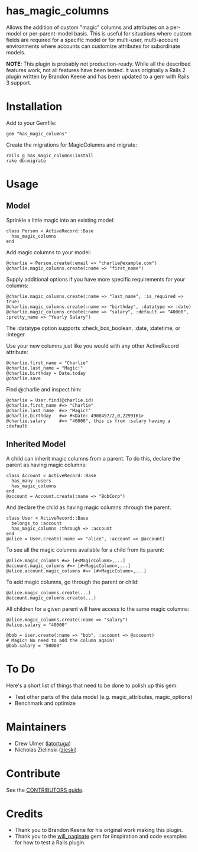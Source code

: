 has_magic_columns
===============

Allows the addition of custom "magic" columns and attributes on a per-model
or per-parent-model basis. This is useful for situations where custom fields are
required for a specific model or for multi-user, multi-account environments where
accounts can customize attributes for subordinate models.

**NOTE**: This plugin is probably not production-ready. While all the described
features work, not all features have been tested. It was originally a Rails 2
plugin written by Brandon Keene and has been updated to a gem with Rails 3
support.

Installation
============

Add to your Gemfile:

    gem "has_magic_columns"

Create the migrations for MagicColumns and migrate:

    rails g has_magic_columns:install
    rake db:migrate

Usage
=====

## Model

Sprinkle a little magic into an existing model:

    class Person < ActiveRecord::Base
      has_magic_columns
    end

Add magic columns to your model:

    @charlie = Person.create(:email => "charlie@example.com")
    @charlie.magic_columns.create(:name => "first_name")

Supply additional options if you have more specific requirements for your columns:

    @charlie.magic_columns.create(:name => "last_name", :is_required => true)
    @charlie.magic_columns.create(:name => "birthday", :datatype => :date)
    @charlie.magic_columns.create(:name => "salary", :default => "40000", :pretty_name => "Yearly Salary")

The :datatype option supports :check_box_boolean, :date, :datetime, or :integer.

Use your new columns just like you would with any other ActiveRecord attribute:

    @charlie.first_name = "Charlie"
    @charlie.last_name = "Magic!"
    @charlie.birthday = Date.today
    @charlie.save

Find @charlie and inspect him:

    @charlie = User.find(@charlie.id)
    @charlie.first_name	#=> "Charlie"
    @charlie.last_name	#=> "Magic!"
    @charlie.birthday	#=> #<Date: 4908497/2,0,2299161>
    @charlie.salary     #=> "40000", this is from :salary having a :default

## Inherited Model

A child can inherit magic columns from a parent. To do this, declare the parent
as having magic columns:

    class Account < ActiveRecord::Base
      has_many :users
      has_magic_columns
    end
    @account = Account.create(:name => "BobCorp")

And declare the child as having magic columns :through the parent.

    class User < ActiveRecord::Base
      belongs_to :account
      has_magic_columns :through => :account
    end
    @alice = User.create(:name => "alice", :account => @account)

To see all the magic columns available for a child from its parent:

    @alice.magic_columns #=> [#<MagicColumn>,...]
    @account.magic_columns #=> [#<MagicColumn>,...]
    @alice.account.magic_columns #=> [#<MagicColumn>,...]

To add magic columns, go through the parent or child:

    @alice.magic_columns.create(...)
    @account.magic_columns.create(...)

All children for a given parent will have access to the same magic columns:

    @alice.magic_columns.create(:name => "salary")
    @alice.salary = "40000"

    @bob = User.create(:name => "bob", :account => @account)
    # Magic! No need to add the column again!
    @bob.salary = "50000"

To Do
=====

Here's a short list of things that need to be done to polish up this gem:

* Test other parts of the data model (e.g. magic_attributes, magic_options)
* Benchmark and optimize

Maintainers
===========

* Drew Ulmer ([latortuga](http://github.com/latortuga))
* Nicholas Zielinski ([zieski](http://github.com/zieski))

Contribute
==========
See the [CONTRIBUTORS guide](https://github.com/latortuga/has_magic_columns/blob/master/CONTRIBUTORS.md).

Credits
=======

* Thank you to Brandon Keene for his original work making this plugin.
* Thank you to the [will_paginate](https://github.com/mislav/will_paginate) gem for iinspiration and code examples for how to test a Rails plugin.
